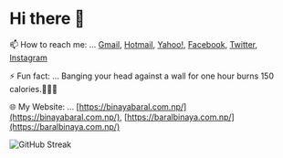 # Hi there 👋

📫 How to reach me: ... [Gmail](mailto:binaya.baral5@gmail.com), [Hotmail](mailto:binaya.baral5@hotmail.com), [Yahoo!](mailto:binaya.baral5@yahoo.com), [Facebook](https://www.facebook.com/binaya.baral.98), [Twitter](https://twitter.com/binayabaral), [Instagram](https://www.instagram.com/binaya.baral5/)

⚡ Fun fact: ... Banging your head against a wall for one hour burns 150 calories.🤣🤣🤣

🌐 My Website: ... [https://binayabaral.com.np/](https://binayabaral.com.np/), [https://baralbinaya.com.np/](https://baralbinaya.com.np/)

<!-- ![Top Langs](https://github-readme-stats.vercel.app/api/top-langs/?username=binayabaral&layout=compact&theme=gotham) -->

<!-- ![Binaya Baral's GitHub stats](https://github-readme-stats.vercel.app/api?username=binayabaral&show_icons=true&theme=gotham&count_private=true) -->

![GitHub Streak](https://github-readme-streak-stats.herokuapp.com/?user=binayabaral&theme=gotham)

<!-- ![Contribution](https://activity-graph.herokuapp.com/graph?username=binayabaral&theme=gotham) -->
